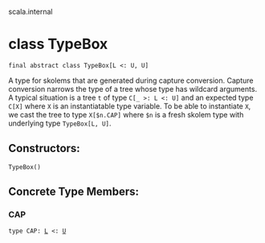 scala.internal
# class TypeBox

<pre><code class="language-scala" >final abstract class TypeBox[L <: U, U]</pre></code>
A type for skolems that are generated during capture conversion. Capture conversion
narrows the type of a tree whose type has wildcard arguments. A typical situation
is a tree `t` of type `C[_ >: L <: U]` and an expected type `C[X]` where `X` is an
instantiatable type variable. To be able to instantiate `X`, we cast the tree to type
`X[$n.CAP]` where `$n` is a fresh skolem type with underlying type `TypeBox[L, U]`.

## Constructors:
<pre><code class="language-scala" >TypeBox()</pre></code>

## Concrete Type Members:
### CAP
<pre><code class="language-scala" >type CAP: <a href="./TypeBox.md#L">L</a> <: <a href="./TypeBox.md#U">U</a></pre></code>

